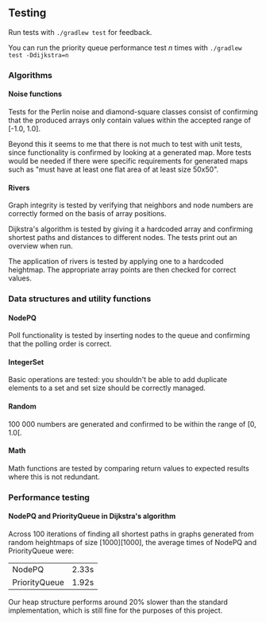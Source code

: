## Testing
Run tests with `./gradlew test` for feedback.

You can run the priority queue performance test *n* times with `./gradlew test -Ddijkstra=n`

### Algorithms

#### Noise functions
Tests for the Perlin noise and diamond-square classes consist of confirming that the produced arrays only contain values within the accepted range of [-1.0, 1.0].

Beyond this it seems to me that there is not much to test with unit tests, since functionality is confirmed by looking at a generated map. More tests would be needed if there were specific requirements for generated maps such as "must have at least one flat area of at least size 50x50".

#### Rivers 
Graph integrity is tested by verifying that neighbors and node numbers are correctly formed on the basis of array positions. 

Dijkstra's algorithm is tested by giving it a hardcoded array and confirming shortest paths and distances to different nodes. The tests print out an overview when run.

The application of rivers is tested by applying one to a hardcoded heightmap. The appropriate array points are then checked for correct values. 

### Data structures and utility functions

#### NodePQ
Poll functionality is tested by inserting nodes to the queue and confirming that the polling order is correct. 

#### IntegerSet
Basic operations are tested: you shouldn't be able to add duplicate elements to a set and set size should be correctly managed.

#### Random
100 000 numbers are generated and confirmed to be within the range of [0, 1.0[.

#### Math
Math functions are tested by comparing return values to expected results where this is not redundant.

### Performance testing

#### NodePQ and PriorityQueue in Dijkstra's algorithm
Across 100 iterations of finding all shortest paths in graphs generated from random heightmaps of size [1000][1000], the average times of NodePQ and PriorityQueue were:

|               |       |
|---------------|-------|
| NodePQ        | 2.33s |
| PriorityQueue | 1.92s |

Our heap structure performs around 20% slower than the standard implementation, which is still fine for the purposes of this project.
